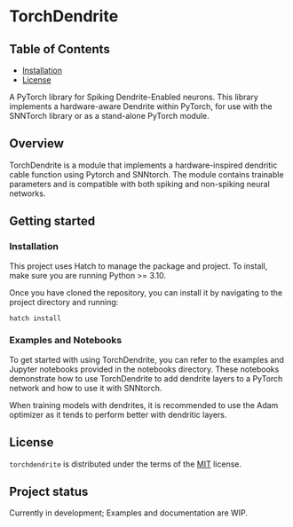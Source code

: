 # TorchDendrite

## Table of Contents

- [Installation](#installation)
- [License](#license)

A PyTorch library for Spiking Dendrite-Enabled neurons. This library implements a hardware-aware Dendrite within
PyTorch, for use with the SNNTorch library or as a stand-alone PyTorch module.

## Overview

TorchDendrite is a module that implements a hardware-inspired dendritic cable function using Pytorch and SNNtorch. The
module contains trainable parameters and is compatible with both spiking and non-spiking neural networks.

## Getting started

### Installation

This project uses Hatch to manage the package and project. To install, make sure you are running Python >= 3.10.

Once you have cloned the repository, you can install it by navigating to the project directory and running:

```console
hatch install
 ```

### Examples and Notebooks

To get started with using TorchDendrite, you can refer to the examples and Jupyter notebooks provided in the notebooks
directory. These notebooks demonstrate how to use TorchDendrite to add dendrite layers to a PyTorch network and how to
use it with SNNtorch.

When training models with dendrites, it is recommended to use the Adam optimizer as it tends to perform better with
dendritic layers.


## License

`torchdendrite` is distributed under the terms of the [MIT](https://spdx.org/licenses/MIT.html) license.

## Project status

Currently in development; Examples and documentation are WIP.
